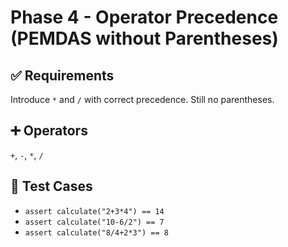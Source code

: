 # Phase 4 - Operator Precedence (PEMDAS without Parentheses)

## ✅ Requirements
Introduce `*` and `/` with correct precedence. Still no parentheses.

## ➕ Operators
`+`, `-`, `*`, `/`

## 🔬 Test Cases
- `assert calculate("2+3*4") == 14`
- `assert calculate("10-6/2") == 7`
- `assert calculate("8/4+2*3") == 8`
